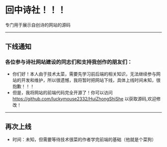 # 回中诗社！！！

专门用于展示自创诗的网站的源码

---

## 下线通知

### 各位参与诗社网站建设的同志们和支持我创作的朋友们：

 - 你们好！本人由于技术太菜，需要先学习前后端的相关知识，无法继续参与网站的开发和维护，所以很遗憾，我将暂时把网站下线，具体上线时间未知，很抱歉！！！
 - 但是，我将网站的前端代码完全开源了！你可以访问 https://github.com/luckymouse2332/HuiZhongShiShe 以获取源码,欢迎修改！

---

## 再次上线

 - 时间：未知，但需要等待技术很菜的作者学完前端的基础（他就是个菜狗）
